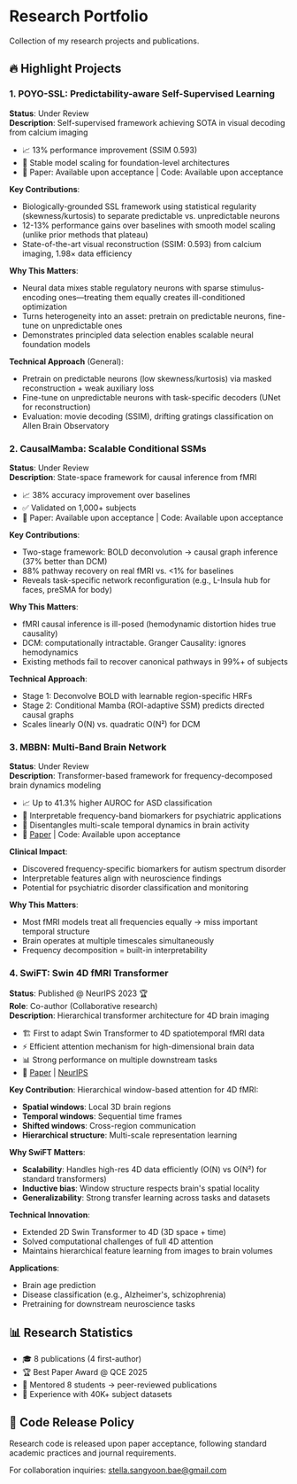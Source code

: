 # Research Portfolio

Collection of my research projects and publications.

## 🔥 Highlight Projects

### 1. POYO-SSL: Predictability-aware Self-Supervised Learning
**Status**: Under Review  
**Description**: Self-supervised framework achieving SOTA in visual decoding from calcium imaging
- 📈 13% performance improvement (SSIM 0.593)
- 🎯 Stable model scaling for foundation-level architectures
- 🔗 Paper: Available upon acceptance | Code: Available upon acceptance

**Key Contributions**:
- Biologically-grounded SSL framework using statistical regularity (skewness/kurtosis) to separate predictable vs. unpredictable neurons
- 12-13% performance gains over baselines with smooth model scaling (unlike prior methods that plateau)
- State-of-the-art visual reconstruction (SSIM: 0.593) from calcium imaging, 1.98× data efficiency

**Why This Matters**:
- Neural data mixes stable regulatory neurons with sparse stimulus-encoding ones—treating them equally creates ill-conditioned optimization
- Turns heterogeneity into an asset: pretrain on predictable neurons, fine-tune on unpredictable ones
- Demonstrates principled data selection enables scalable neural foundation models

**Technical Approach** (General):
- Pretrain on predictable neurons (low skewness/kurtosis) via masked reconstruction + weak auxiliary loss
- Fine-tune on unpredictable neurons with task-specific decoders (UNet for reconstruction)
- Evaluation: movie decoding (SSIM), drifting gratings classification on Allen Brain Observatory

### 2. CausalMamba: Scalable Conditional SSMs
**Status**: Under Review  
**Description**: State-space framework for causal inference from fMRI
- 📈 38% accuracy improvement over baselines
- ✅ Validated on 1,000+ subjects
- 🔗 Paper: Available upon acceptance | Code: Available upon acceptance

**Key Contributions**:
- Two-stage framework: BOLD deconvolution → causal graph inference (37% better than DCM)
- 88% pathway recovery on real fMRI vs. <1% for baselines
- Reveals task-specific network reconfiguration (e.g., L-Insula hub for faces, preSMA for body)

**Why This Matters**:
- fMRI causal inference is ill-posed (hemodynamic distortion hides true causality)
- DCM: computationally intractable. Granger Causality: ignores hemodynamics
- Existing methods fail to recover canonical pathways in 99%+ of subjects

**Technical Approach**:
- Stage 1: Deconvolve BOLD with learnable region-specific HRFs
- Stage 2: Conditional Mamba (ROI-adaptive SSM) predicts directed causal graphs
- Scales linearly O(N) vs. quadratic O(N²) for DCM

### 3. MBBN: Multi-Band Brain Network
**Status**: Under Review  
**Description**: Transformer-based framework for frequency-decomposed brain dynamics modeling
- 📈 Up to 41.3% higher AUROC for ASD classification
- 🎵 Interpretable frequency-band biomarkers for psychiatric applications
- 🧠 Disentangles multi-scale temporal dynamics in brain activity
- 🔗 [Paper](https://arxiv.org/abs/2503.23394) | Code: Available upon acceptance

**Clinical Impact**:
- Discovered frequency-specific biomarkers for autism spectrum disorder
- Interpretable features align with neuroscience findings
- Potential for psychiatric disorder classification and monitoring

**Why This Matters**:
- Most fMRI models treat all frequencies equally → miss important temporal structure
- Brain operates at multiple timescales simultaneously
- Frequency decomposition = built-in interpretability


### 4. SwiFT: Swin 4D fMRI Transformer
**Status**: Published @ NeurIPS 2023 🏆  
**Role**: Co-author (Collaborative research)  
**Description**: Hierarchical transformer architecture for 4D brain imaging
- 🏗️ First to adapt Swin Transformer to 4D spatiotemporal fMRI data
- ⚡ Efficient attention mechanism for high-dimensional brain data
- 📊 Strong performance on multiple downstream tasks
- 🔗 [Paper](https://arxiv.org/abs/2307.05916) | [NeurIPS](https://proceedings.neurips.cc/paper_files/paper/2023/hash/8313b1920ee9c78d846c5798c1ce48be-Abstract-Conference.html)

**Key Contribution**:
Hierarchical window-based attention for 4D fMRI:
- **Spatial windows**: Local 3D brain regions  
- **Temporal windows**: Sequential time frames
- **Shifted windows**: Cross-region communication
- **Hierarchical structure**: Multi-scale representation learning

**Why SwiFT Matters**:
- **Scalability**: Handles high-res 4D data efficiently (O(N) vs O(N²) for standard transformers)
- **Inductive bias**: Window structure respects brain's spatial locality
- **Generalizability**: Strong transfer learning across tasks and datasets

**Technical Innovation**:
- Extended 2D Swin Transformer to 4D (3D space + time)
- Solved computational challenges of full 4D attention
- Maintains hierarchical feature learning from images to brain volumes

**Applications**:
- Brain age prediction
- Disease classification (e.g., Alzheimer's, schizophrenia)
- Pretraining for downstream neuroscience tasks


## 📊 Research Statistics
- 🎓 8 publications (4 first-author)
- 🏆 Best Paper Award @ QCE 2025
- 👥 Mentored 8 students → peer-reviewed publications
- 💾 Experience with 40K+ subject datasets

## 🔧 Code Release Policy
Research code is released upon paper acceptance, following standard academic practices and journal requirements.

For collaboration inquiries: stella.sangyoon.bae@gmail.com
